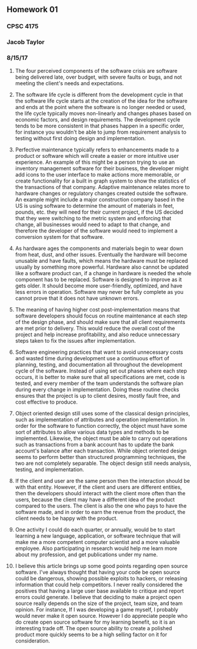 ## Homework 01
### CPSC 4175
### Jacob Taylor
### 8/15/17

1. The four perceived components of the software crisis
are software being delivered late, over budget, with severe faults or bugs,
and not meeting the client's needs and expectations.

1. The software life cycle is different from the development
cycle in that the software life cycle starts at the creation
of the idea for the software and ends at the point where the
software is no longer needed or used, the life cycle typically
moves non-linearly and changes phases based on economic factors,
and design requirements. The development cycle tends to be more
consistent in that phases happen in a specific order, for instance
you wouldn't be able to jump from requirement analysis to testing
without first doing design and implementation.

1. Perfective maintenance typically refers to enhancements made to
a product or software which will create a easier or more intuitive user
experience. An example of this might be a person trying to use an inventory
management software for their business, the developer might add icons to the 
user interface to make actions more memorable, or create functionality for
a built in graph system to show the statistics of the transactions of that
company. Adaptive maintenance relates more to hardware changes or regulatory changes
created outside the software. An example might include a major construction company based in the US is
using software to determine the amount of materials in feet, pounds, etc. they will need
for their current project, if the US decided that they were switching to the metric
system and enforcing that change, all businesses would need to adapt to that change,
and therefore the developer of the software would need to implement a conversion system for
that software.

1. As hardware ages the components and materials begin to wear down from heat,
dust, and other issues. Eventually the hardware will become unusable and have faults,
which means the hardware must be replaced usually by something more powerful. Hardware also
cannot be updated like a software product can, if a change in hardware is needed the whole
component has to be replaced. Software is designed to improve as it gets older. It should
become more user-friendly, optimized, and have less errors in operation. Software may never be
fully complete as you cannot prove that it does not have unknown errors.

1. The meaning of having higher cost post-implementation means that software developers
should focus on routine maintenance at each step of the design phase, and should make
sure that all client requirements are met prior to delivery. This would reduce the 
overall cost of the project and help increase profitability, and also reduce unnecessary steps taken
to fix the issues after implementation.

1. Software engineering practices that want to avoid unnecessary costs and wasted time during
development use a continuous effort of planning, testing, and documentation all throughout the
development cycle of the software. Instead of using set out phases where each step occurs, it is better
to make sure that all specifications are met, code is tested, and every member of the team understands
the software plan during every change in implementation. Doing these routine checks ensures that the project 
is up to client desires, mostly fault free, and cost effective to produce.

1. Object oriented design still uses some of the classical design principles, such as implementation of attributes
and operation implementation. In order for the software to function correctly, the object must have some sort
of attributes to allow various data types and methods to be implemented. Likewise, the object must be able to carry out
operations such as transactions from a bank account has to update the bank account's balance after each transaction. While 
object oriented design seems to perform better than structured programming techniques, the two are not completely separable. 
The object design still needs analysis, testing, and implementation.

1. If the client and user are the same person then the interaction should be with that entity. However, if the client and users are
different entities, then the developers should interact with the client more often than the users, because the client may have a
different idea of the product compared to the users. The client is also the one who pays to have the software made, and in order to 
earn the revenue from the product, the client needs to be happy with the product.

1. One activity I could do each quarter, or annually, would be to start learning a new language, application, or software technique
that will make me a more competent computer scientist and a more valuable employee. Also participating in research would help me learn
more about my profession, and get publications under my name.

1. I believe this article brings up some good points regarding open source software. I've always thought that having your code be open source
could be dangerous, showing possible exploits to hackers, or releasing information that could help competitors. I never really considered
the positives that having a large user base available to critique and report errors could generate. I believe that deciding to make a project open
source really depends on the size of the project, team size, and team opinion. For instance, If I was developing a game myself, I probably would
never make it open source. However I do appreciate people who do create open source software for my learning benefit, so it is an interesting trade off.
The open source ability to create a polished product more quickly seems to be a high selling factor on it for consideration.
